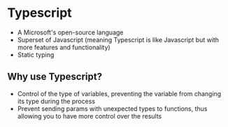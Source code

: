 # Typescript

- A Microsoft's open-source language
- Superset of Javascript (meaning Typescript is like Javascript but with more features and functionality)
- Static typing

## Why use Typescript?

- Control of the type of variables, preventing the variable from changing its type during the process
- Prevent sending params with unexpected types to functions, thus allowing you to have more control over the results
